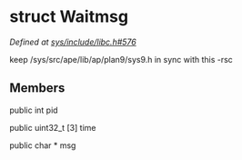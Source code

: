 # struct Waitmsg

*Defined at [sys/include/libc.h#576](https://github.com/Harvey-OS/harvey/blob/main/sys/include/libc.h#576)*

 keep /sys/src/ape/lib/ap/plan9/sys9.h in sync with this -rsc 



## Members

public int pid

public uint32_t [3] time

public char * msg



